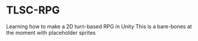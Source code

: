 # TLSC-RPG
Learning how to make a 2D turn-based RPG in Unity
This is a bare-bones at the moment with placeholder sprites
